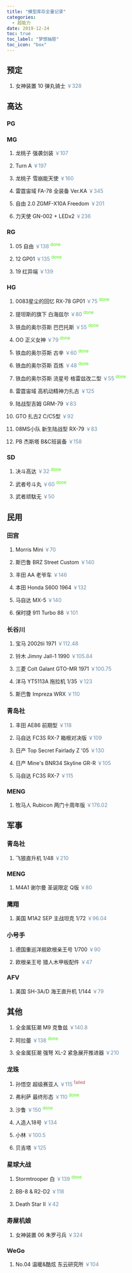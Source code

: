```yaml
---
title: "模型库存全量记录"
categories:
  - 超能力
date: 2019-12-24
toc: true
toc_label: "梦想抽屉"
toc_icon: "box"
---
```


## 预定

1. 女神装置 10 弹丸骑士 <font color="#698CA8">￥328</font>

## 高达

### PG

### MG

1. 龙桃子 强袭剑装 <font color="#698CA8">￥107</font>

2. Turn A <font color="#698CA8">￥197</font>

3. 龙桃子 雪崩能天使 <font color="#698CA8">￥160</font>

4. 雷霆宙域 FA-78 全装备 Ver.KA <font color="#698CA8">￥345</font>

5. 自由 2.0 ZGMF-X10A Freedom <font color="#698CA8">￥201</font>

6. 力天使 GN-002 + LEDx2 <font color="#698CA8">￥236</font>

### RG

1. 05 自由 <font color="#698CA8">￥138</font> <sup><font color="#47F309">done</font></sup>

2. 12 GP01 <font color="#698CA8">￥135</font> <sup><font color="#47F309">done</font></sup>

3. 19 红异端 <font color="#698CA8">￥139</font>

### HG

1. 0083星尘的回忆 RX-78 GP01 <font color="#698CA8">￥75</font> <sup><font color="#47F309">done</font></sup>

2. 提坦斯的旗下 白海兹尔 <font color="#698CA8">￥80</font> <sup><font color="#47F309">done</font></sup>

3. 铁血的奥尔芬斯 巴巴托斯 <font color="#698CA8">￥55</font> <sup><font color="#47F309">done</font></sup>

4. OO 正义女神 <font color="#698CA8">￥79</font> <sup><font color="#47F309">done</font></sup>

5. 铁血的奥尔芬斯 古辛 <font color="#698CA8">￥60</font> <sup><font color="#47F309">done</font></sup>

6. 铁血的奥尔芬斯 百炼 <font color="#698CA8">￥48</font> <sup><font color="#47F309">done</font></sup>

7. 铁血的奥尔芬斯 流星号 格雷兹改二型 <font color="#698CA8">￥55</font> <sup><font color="#47F309">done</font></sup>

8. 雷霆宙域 高机动精神力扎古 <font color="#698CA8">￥125</font>

9. 陆战型吉姆 GRM-79 <font color="#698CA8">￥83</font>

10. GTO 扎古2 C/C5型 <font color="#698CA8">￥92</font>

11. 08MS小队 新生陆战型 RX-79 <font color="#698CA8">￥83</font>

12. PB 杰斯塔 B&C班装备 <font color="#698CA8">￥158</font>

### SD

1. 决斗高达 <font color="#698CA8">￥32</font> <sup><font color="#47F309">done</font></sup>

2. 武者号斗丸 <font color="#698CA8">￥60</font> <sup><font color="#47F309">done</font></sup>

3. 武者顽駄无 <font color="#698CA8">￥50</font>

## 民用

### 田宫

1. Morris Mini <font color="#698CA8">￥70</font>

2. 斯巴鲁 BRZ Street Custom <font color="#698CA8">￥140</font>

3. 丰田 AA 老爷车 <font color="#698CA8">￥146</font>

4. 本田 Honda S600 1964 <font color="#698CA8">￥132</font>

5. 马自达 MX-5 <font color="#698CA8">￥140</font>

6. 保时捷 911 Turbo 88 <font color="#698CA8">￥101</font>

### 长谷川

1. 宝马 2002tii 1971 <font color="#698CA8">￥112.48</font>

2. 铃木 Jimny Jall-1 1990 <font color="#698CA8">￥105.84</font>

3. 三菱 Colt Galant GTO-MR 1971 <font color="#698CA8">￥100.75</font>

4. 洋马 YT5113A 拖拉机 1/35 <font color="#698CA8">￥123</font>

5. 斯巴鲁 Impreza WRX <font color="#698CA8">￥110</font>

### 青岛社

1. 丰田 AE86 前期型 <font color="#698CA8">￥118</font>

2. 马自达 FC3S RX-7 箱根对决版 <font color="#698CA8">￥109</font>

3. 日产 Top Secret Fairlady Z '05 <font color="#698CA8">￥130</font>

4. 日产 Mine's BNR34 Skyline GR-R <font color="#698CA8">￥105</font>

5. 马自达 FC3S RX-7 <font color="#698CA8">￥115</font>

### MENG

1. 牧马人 Rubicon 两门十周年版 <font color="#698CA8">￥176.02</font>


## 军事

### 青岛社

1. 飞狼直升机 1/48 <font color="#698CA8">￥210</font>

### MENG

1. M4A1 谢尔曼 圣诞限定 Q版 <font color="#698CA8">￥80</font>

### 鹰翔

1. 美国 M1A2 SEP 主战坦克 1/72 <font color="#698CA8">￥96.04</font>

### 小号手

1. 德国重巡洋舰欧根亲王号 1/700 <font color="#698CA8">￥90</font>

2. 欧根亲王号 猎人木甲板配件 <font color="#698CA8">￥47</font>

### AFV

1. 美国 SH-3A/D 海王直升机 1/144 <font color="#698CA8">￥79</font>

## 其他

1. 全金属狂潮 M9 克鲁兹 <font color="#698CA8">￥140.8</font>

2. 阿拉蕾 <font color="#698CA8">￥138</font> <sup><font color="#47F309">done</font></sup>

3. 全金属狂潮 强弩 XL-2 紧急展开推进器 <font color="#698CA8">￥210</font>

### 龙珠

1. 孙悟空 超级赛亚人 <font color="#698CA8">￥115</font> <sup><font color="#B35059">failed</font></sup>

2. 弗利萨 最终形态 <font color="#698CA8">￥110</font> <sup><font color="#47F309">done</font></sup>

3. 沙鲁 <font color="#698CA8">￥150</font> <sup><font color="#47F309">done</font></sup>

4. 人造人18号 <font color="#698CA8">￥134</font>

5. 小林 <font color="#698CA8">￥100.5</font>

6. 贝吉塔 <font color="#698CA8">￥125</font>

### 星球大战

1. Stormtrooper 白 <font color="#698CA8">￥139</font> <sup><font color="#47F309">done</font></sup>

2. BB-8 & R2-D2 <font color="#698CA8">￥118</font>

3. Death Star II <font color="#698CA8">￥42</font>

### 寿屋机娘

1. 女神装置 06 朱罗弓兵 <font color="#698CA8">￥324</font>

### WeGo

1. No.04 温暖&酷炫 东云研究所 <font color="#698CA8">￥104</font>
